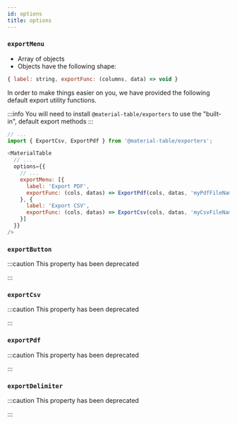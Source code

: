 ```yaml
---
id: options
title: options
---
```


### `exportMenu`

   - Array of objects
   - Objects have the following shape: 
   
```javascript
{ label: string, exportFunc: (columns, data) => void }
```

In order to make things easier on you, we have provided the following default export utility functions.

:::info
You will need to install `@material-table/exporters` to use the "built-in", default export methods
:::

```javascript
// ...
import { ExportCsv, ExportPdf } from '@material-table/exporters';

<MaterialTable 
  // ...
  options={{
    // ...
    exportMenu: [{
      label: 'Export PDF',
      exportFunc: (cols, datas) => ExportPdf(cols, datas, 'myPdfFileName')
    }, {
      label: 'Export CSV',
      exportFunc: (cols, datas) => ExportCsv(cols, datas, 'myCsvFileName')
    }]
  }}
/>
```

### `exportButton`

:::caution This property has been deprecated

:::

### `exportCsv`

:::caution This property has been deprecated

:::

### `exportPdf`

:::caution This property has been deprecated

:::

### `exportDelimiter`

:::caution This property has been deprecated

:::
